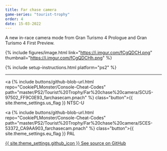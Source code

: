```yaml
---
title: Far chase camera
game-series: "tourist-trophy"
order: 4
date: 15-03-2022
---
```


A new in-race camera mode from Gran Turismo 4 Prologue and Gran Turismo 4 First Preview.

{% include figures/image.html link="https://i.imgur.com/fCgQDCH.png" thumbnail="https://i.imgur.com/fCgQDCHh.png" %}

{% include setup-instructions.html platform="ps2" %}

***

<a {% include buttons/github-blob-url.html repo="CookiePLMonster/Console-Cheat-Codes" path="master/PS2/Tourist%20Trophy/Far%20chase%20camera/SCUS-97502_FF9C0E93_farchasecam.pnach" %} class="button">{{ site.theme_settings.us_flag }} NTSC-U</a>

<a {% include buttons/github-blob-url.html repo="CookiePLMonster/Console-Cheat-Codes" path="master/PS2/Tourist%20Trophy/Far%20chase%20camera/SCES-53372_CA9AA903_farchasecam.pnach" %} class="button">{{ site.theme_settings.eu_flag }} PAL</a>

<a href="https://github.com/CookiePLMonster/Console-Cheat-Codes/blob/master/PS2/Tourist%20Trophy/Far%20chase%20camera" class="button github" target="_blank">{{ site.theme_settings.github_icon }} See source on GitHub</a>
